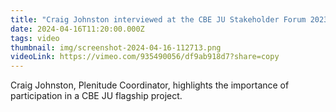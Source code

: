 ```yaml
---
title: "Craig Johnston interviewed at the CBE JU Stakeholder Forum 2023 "
date: 2024-04-16T11:20:00.000Z
tags: video
thumbnail: img/screenshot-2024-04-16-112713.png
videoLink: https://vimeo.com/935490056/df9ab918d7?share=copy
---
```

Craig Johnston, Plenitude Coordinator, highlights the importance of participation in a CBE JU flagship project.

